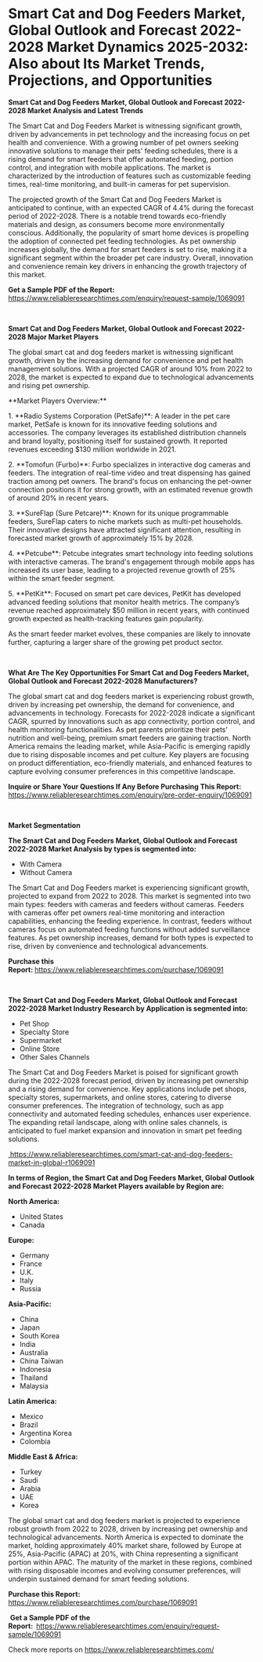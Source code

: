<p><h1>Smart Cat and Dog Feeders Market, Global Outlook and Forecast 2022-2028 Market Dynamics 2025-2032: Also about Its Market Trends, Projections, and Opportunities</h1></p><p><strong>Smart Cat and Dog Feeders Market, Global Outlook and Forecast 2022-2028 Market Analysis and Latest Trends</strong></p>
<p><p>The Smart Cat and Dog Feeders Market is witnessing significant growth, driven by advancements in pet technology and the increasing focus on pet health and convenience. With a growing number of pet owners seeking innovative solutions to manage their pets' feeding schedules, there is a rising demand for smart feeders that offer automated feeding, portion control, and integration with mobile applications. The market is characterized by the introduction of features such as customizable feeding times, real-time monitoring, and built-in cameras for pet supervision.</p><p>The projected growth of the Smart Cat and Dog Feeders Market is anticipated to continue, with an expected CAGR of 4.4% during the forecast period of 2022-2028. There is a notable trend towards eco-friendly materials and design, as consumers become more environmentally conscious. Additionally, the popularity of smart home devices is propelling the adoption of connected pet feeding technologies. As pet ownership increases globally, the demand for smart feeders is set to rise, making it a significant segment within the broader pet care industry. Overall, innovation and convenience remain key drivers in enhancing the growth trajectory of this market.</p></p>
<p><strong>Get a Sample PDF of the Report:&nbsp;</strong> <a href="https://www.reliableresearchtimes.com/enquiry/request-sample/1069091?utm_campaign=2643&utm_medium=2&utm_source=Github&utm_content=ia&utm_term=21032025&utm_id=smart-cat-and-dog-feeders-market-global-outlook-and-forecast-2022-2028">https://www.reliableresearchtimes.com/enquiry/request-sample/1069091</a></p>
<p>&nbsp;</p>
<p><strong>Smart Cat and Dog Feeders Market, Global Outlook and Forecast 2022-2028 Major Market Players</strong></p>
<p><p>The global smart cat and dog feeders market is witnessing significant growth, driven by the increasing demand for convenience and pet health management solutions. With a projected CAGR of around 10% from 2022 to 2028, the market is expected to expand due to technological advancements and rising pet ownership.</p><p>**Market Players Overview:**</p><p>1. **Radio Systems Corporation (PetSafe)**: A leader in the pet care market, PetSafe is known for its innovative feeding solutions and accessories. The company leverages its established distribution channels and brand loyalty, positioning itself for sustained growth. It reported revenues exceeding $130 million worldwide in 2021.</p><p>2. **Tomofun (Furbo)**: Furbo specializes in interactive dog cameras and feeders. The integration of real-time video and treat dispensing has gained traction among pet owners. The brand's focus on enhancing the pet-owner connection positions it for strong growth, with an estimated revenue growth of around 20% in recent years.</p><p>3. **SureFlap (Sure Petcare)**: Known for its unique programmable feeders, SureFlap caters to niche markets such as multi-pet households. Their innovative designs have attracted significant attention, resulting in forecasted market growth of approximately 15% by 2028.</p><p>4. **Petcube**: Petcube integrates smart technology into feeding solutions with interactive cameras. The brand's engagement through mobile apps has increased its user base, leading to a projected revenue growth of 25% within the smart feeder segment.</p><p>5. **PetKit**: Focused on smart pet care devices, PetKit has developed advanced feeding solutions that monitor health metrics. The company’s revenue reached approximately $50 million in recent years, with continued growth expected as health-tracking features gain popularity.</p><p>As the smart feeder market evolves, these companies are likely to innovate further, capturing a larger share of the growing pet product sector.</p></p>
<p>&nbsp;</p>
<p><strong>What Are The Key Opportunities For Smart Cat and Dog Feeders Market, Global Outlook and Forecast 2022-2028 Manufacturers?</strong></p>
<p><p>The global smart cat and dog feeders market is experiencing robust growth, driven by increasing pet ownership, the demand for convenience, and advancements in technology. Forecasts for 2022-2028 indicate a significant CAGR, spurred by innovations such as app connectivity, portion control, and health monitoring functionalities. As pet parents prioritize their pets' nutrition and well-being, premium smart feeders are gaining traction. North America remains the leading market, while Asia-Pacific is emerging rapidly due to rising disposable incomes and pet culture. Key players are focusing on product differentiation, eco-friendly materials, and enhanced features to capture evolving consumer preferences in this competitive landscape.</p></p>
<p><strong>Inquire or Share Your Questions If Any Before Purchasing This Report:</strong> <a href="https://www.reliableresearchtimes.com/enquiry/pre-order-enquiry/1069091?utm_campaign=2643&utm_medium=2&utm_source=Github&utm_content=ia&utm_term=21032025&utm_id=smart-cat-and-dog-feeders-market-global-outlook-and-forecast-2022-2028">https://www.reliableresearchtimes.com/enquiry/pre-order-enquiry/1069091</a></p>
<p>&nbsp;</p>
<p><strong>Market Segmentation</strong></p>
<p><strong>The Smart Cat and Dog Feeders Market, Global Outlook and Forecast 2022-2028 Market Analysis by types is segmented into:</strong></p>
<p><ul><li>With Camera</li><li>Without Camera</li></ul></p>
<p><p>The Smart Cat and Dog Feeders market is experiencing significant growth, projected to expand from 2022 to 2028. This market is segmented into two main types: feeders with cameras and feeders without cameras. Feeders with cameras offer pet owners real-time monitoring and interaction capabilities, enhancing the feeding experience. In contrast, feeders without cameras focus on automated feeding functions without added surveillance features. As pet ownership increases, demand for both types is expected to rise, driven by convenience and technological advancements.</p></p>
<p><strong>Purchase this Report:&nbsp;</strong><a href="https://www.reliableresearchtimes.com/purchase/1069091?utm_campaign=2643&utm_medium=2&utm_source=Github&utm_content=ia&utm_term=21032025&utm_id=smart-cat-and-dog-feeders-market-global-outlook-and-forecast-2022-2028">https://www.reliableresearchtimes.com/purchase/1069091</a></p>
<p>&nbsp;</p>
<p><strong>The Smart Cat and Dog Feeders Market, Global Outlook and Forecast 2022-2028 Market Industry Research by Application is segmented into:</strong></p>
<p><ul><li>Pet Shop</li><li>Specialty Store</li><li>Supermarket</li><li>Online Store</li><li>Other Sales Channels</li></ul></p>
<p><p>The Smart Cat and Dog Feeders Market is poised for significant growth during the 2022-2028 forecast period, driven by increasing pet ownership and a rising demand for convenience. Key applications include pet shops, specialty stores, supermarkets, and online stores, catering to diverse consumer preferences. The integration of technology, such as app connectivity and automated feeding schedules, enhances user experience. The expanding retail landscape, along with online sales channels, is anticipated to fuel market expansion and innovation in smart pet feeding solutions.</p></p>
<p><a href="https://www.reliableresearchtimes.com/smart-cat-and-dog-feeders-market-in-global-r1069091?utm_campaign=2643&utm_medium=2&utm_source=Github&utm_content=ia&utm_term=21032025&utm_id=smart-cat-and-dog-feeders-market-global-outlook-and-forecast-2022-2028">&nbsp;https://www.reliableresearchtimes.com/smart-cat-and-dog-feeders-market-in-global-r1069091</a></p>
<p><strong>In terms of Region, the Smart Cat and Dog Feeders Market, Global Outlook and Forecast 2022-2028 Market Players available by Region are:</strong></p>
<p>
    <p> <strong> North America: </strong>
        <ul>
            <li>United States</li>
            <li>Canada</li>
        </ul>
        </p> 
    <p> <strong> Europe: </strong>
        <ul>
            <li>Germany</li>
            <li>France</li>
            <li>U.K.</li>
            <li>Italy</li>
            <li>Russia</li>
        </ul>
        </p> 
    <p> <strong> Asia-Pacific: </strong>
        <ul>
            <li>China</li>
            <li>Japan</li>
            <li>South Korea</li>
            <li>India</li>
            <li>Australia</li>
            <li>China Taiwan</li>
            <li>Indonesia</li>
            <li>Thailand</li>
            <li>Malaysia</li>
        </ul>
        </p> 
    <p> <strong> Latin America: </strong>
        <ul>
            <li>Mexico</li>
            <li>Brazil</li>
            <li>Argentina Korea</li>
            <li>Colombia</li>
        </ul>
        </p> 
    <p> <strong> Middle East & Africa: </strong>
        <ul>
            <li>Turkey</li>
            <li>Saudi</li>
            <li>Arabia</li>
            <li>UAE</li>
            <li>Korea</li>
        </ul>
    </p>
    </p>
<p><p>The global smart cat and dog feeders market is projected to experience robust growth from 2022 to 2028, driven by increasing pet ownership and technological advancements. North America is expected to dominate the market, holding approximately 40% market share, followed by Europe at 25%, Asia-Pacific (APAC) at 20%, with China representing a significant portion within APAC. The maturity of the market in these regions, combined with rising disposable incomes and evolving consumer preferences, will underpin sustained demand for smart feeding solutions.</p></p>
<p><strong>Purchase this Report: </strong><a href="https://www.reliableresearchtimes.com/purchase/1069091?utm_campaign=2643&utm_medium=2&utm_source=Github&utm_content=ia&utm_term=21032025&utm_id=smart-cat-and-dog-feeders-market-global-outlook-and-forecast-2022-2028">https://www.reliableresearchtimes.com/purchase/1069091</a></p>
<p>&nbsp;<strong>Get a Sample PDF of the Report:&nbsp;&nbsp;</strong><a href="https://www.reliableresearchtimes.com/enquiry/request-sample/1069091?utm_campaign=2643&utm_medium=2&utm_source=Github&utm_content=ia&utm_term=21032025&utm_id=smart-cat-and-dog-feeders-market-global-outlook-and-forecast-2022-2028">https://www.reliableresearchtimes.com/enquiry/request-sample/1069091</a></p>
<p><strong></strong></p>
<p>Check more reports on <a href="https://www.reliableresearchtimes.com/?utm_campaign=2643&utm_medium=2&utm_source=Github&utm_content=ia&utm_term=21032025&utm_id=smart-cat-and-dog-feeders-market-global-outlook-and-forecast-2022-2028">https://www.reliableresearchtimes.com/</a></p>